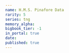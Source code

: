 ```yaml
---
name: H.M.S. Pinafore Data
rarity: 5
series: tng
memory_alpha:
bigbook_tier: -1
in_portal: true
date:
published: true
---
```



